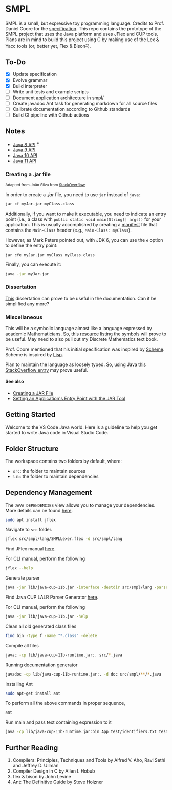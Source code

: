 # SMPL

SMPL is a small, but expressive toy programming language. Credits to Prof. Daniel Coore for the [specification](./src/smpl/lang). This repo contains the prototype of the SMPL project that uses the Java platform and uses JFlex and CUP tools. Plans are in mind to build this project using C by making use of the Lex & Yacc tools (or, better yet, Flex & Bison<sup>[+](https://aquamentus.com/flex_bison.html)</sup>).

## To-Do

- [x] Update specification
- [x] Evolve grammar
- [x] Build interpreter
- [ ] Write unit tests and example scripts
- [ ] Document application architecture in smpl/
- [ ] Create javadoc Ant task for generating markdown for all source files
- [ ] Calibrate documentation according to Github standards
- [ ] Build CI pipeline with Github actions

## Notes

 - [Java 8 API](https://docs.oracle.com/javase/8/docs/) <sup><a href="https://docs.oracle.com/javase/8/docs/api/overview-summary.html">&#8251;</a></sup>
 - [Java 9 API](https://docs.oracle.com/javase/9/)
 - [Java 10 API](https://docs.oracle.com/javase/10/)
 - [Java 11 API](https://docs.oracle.com/en/java/javase/11/)

### Creating a .jar file

<small>Adapted from João Silva from [StackOverflow](https://stackoverflow.com/questions/4597866/java-creating-jar-file)</small>

In order to create a _.jar_ file, you need to use `jar` instead of `java`:

```bash
jar cf myJar.jar myClass.class
```

Additionally, if you want to make it executable, you need to indicate an entry point (i.e., a class with `public static void main(String[] args))` for your application. This is usually accomplished by creating a [manifest](http://download.oracle.com/javase/tutorial/deployment/jar/manifestindex.html) file that contains the `Main-Class` header (e.g., `Main-Class: myClass`).

However, as Mark Peters pointed out, with JDK 6, you can use the `e` option to define the entry point:

```bash
jar cfe myJar.jar myClass myClass.class 
```

Finally, you can execute it:

```bash
java -jar myJar.jar
```

### Dissertation

[This](https://andreil26.github.io/me/uniprojects/2019/06/21/lexer_parser.html) dissertation can prove to be useful in the documentation. Can it be simplified any more?

### Miscellaneous

This will be a symbolic language almost like a language expressed by academic Mathematicians. So, [this resource](https://byjus.com/maths/math-symbols/) listing the symbols will prove to be useful. May need to also pull out my Discrete Mathematics text book.

Prof. Coore mentioned that his initial specification was inspired by [Scheme](https://home.adelphi.edu/sbloch/class/archive/270/scheme.shtml). Scheme is inspired by [Lisp](https://lisp-lang.org/).

Plan to maintain the language as loosely typed. So, using Java [this StackOverflow entry](https://stackoverflow.com/questions/28042626/check-if-object-is-instance-of-any-number-class) may prove useful.

#### See also

 - [Creating a JAR File](http://download.oracle.com/javase/tutorial/deployment/jar/build.html)
 - [Setting an Application's Entry Point with the JAR Tool](http://download.oracle.com/javase/tutorial/deployment/jar/appman.html)

## Getting Started

Welcome to the VS Code Java world. Here is a guideline to help you get started to write Java code in Visual Studio Code.

## Folder Structure

The workspace contains two folders by default, where:

- `src`: the folder to maintain sources
- `lib`: the folder to maintain dependencies

## Dependency Management

The `JAVA DEPENDENCIES` view allows you to manage your dependencies. More details can be found [here](https://github.com/microsoft/vscode-java-pack/blob/master/release-notes/v0.9.0.md#work-with-jar-files-directly).

```bash
sudo apt install jflex
```

Navigate to `src` folder.

```bash
jflex src/smpl/lang/SMPLLexer.flex -d src/smpl/lang
```

Find JFlex manual [here](https://jflex.de/manual.html).

For CLI manual, perform the following

```bash
jflex --help
```

Generate parser

```bash
java -jar lib/java-cup-11b.jar -interface -destdir src/smpl/lang -parser SMPLParser src/smpl/lang/SMPLParser.cup
```

Find Java CUP LALR Parser Generator [here](http://www2.cs.tum.edu/projects/cup/index.php).

For CLI manual, perform the following

```bash
java -jar lib/java-cup-11b.jar -help
```

Clean all old generated class files

```bash
find bin -type f -name "*.class" -delete
```

Compile all files

```bash
javac -cp lib/java-cup-11b-runtime.jar:. src/*.java
```

Running documentation generator

```bash
javadoc -cp lib/java-cup-11b-runtime.jar:. -d doc src/smpl/**/*.java
```

Installing Ant
```bash
sudo apt-get install ant
```

To perform all the above commands in proper sequence,
```bash
ant
```

Run main and pass text containing expression to it

```bash
java -cp lib/java-cup-11b-runtime.jar:bin App test/identifiers.txt test/hypotenuse.txt
```

## Further Reading

1. Compilers: Principles, Techniques and Tools by Alfred V. Aho, Ravi Sethi and Jeffrey D. Ullman
2. Compiler Design in C by Allen I. Hobub
3. flex &amp; bison by John Levine
4. Ant: The Definitive Guide by Steve Holzner